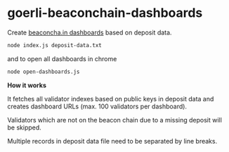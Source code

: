 # goerli-beaconchain-dashboards

Create [beaconcha.in dashboards](https://goerli.beaconcha.in/dashboard) based on deposit data.

```sh
node index.js deposit-data.txt
```

and to open all dashboards in chrome

```sh
node open-dashboards.js 
```

**How it works**

It fetches all validator indexes based on public keys in deposit data and creates dashboard URLs (max. 100 validators per dashboard).

Validators which are not on the beacon chain due to a missing deposit will be skipped.

Multiple records in deposit data file need to be separated by line breaks.
